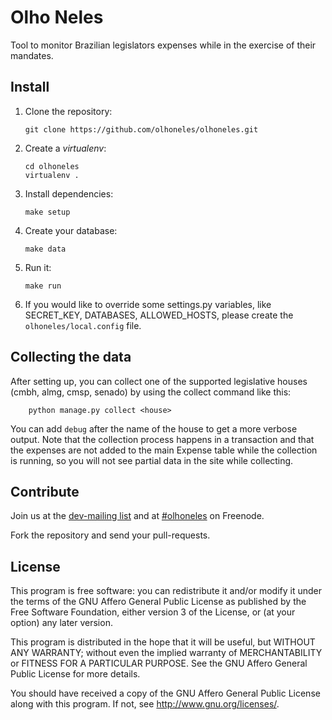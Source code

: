 # Olho Neles

Tool to monitor Brazilian legislators expenses while in the exercise of their mandates.


## Install

1.  Clone the repository:

        git clone https://github.com/olhoneles/olhoneles.git

1.  Create a *virtualenv*:

        cd olhoneles
        virtualenv .

1.  Install dependencies:

        make setup

1.  Create your database:

        make data

1.  Run it:

        make run

1.  If you would like to override some settings.py variables, like SECRET_KEY, DATABASES, ALLOWED_HOSTS, please create the `olhoneles/local.config` file.


## Collecting the data

After setting up, you can collect one of the supported legislative houses
(cmbh, almg, cmsp, senado) by using the collect command like this:

        python manage.py collect <house>

You can add `debug` after the name of the house to get a more verbose
output. Note that the collection process happens in a transaction and that
the expenses are not added to the main Expense table while the collection
is running, so you will not see partial data in the site while collecting.


## Contribute

Join us at the [dev-mailing list](http://listas.olhoneles.org/cgi-bin/mailman/listinfo/montanha-dev) and at
[#olhoneles](irc://irc.freenode.net:6667/olhoneles) on Freenode.

Fork the repository and send your pull-requests.


## License

This program is free software: you can redistribute it and/or modify
it under the terms of the GNU Affero General Public License as published by
the Free Software Foundation, either version 3 of the License, or
(at your option) any later version.

This program is distributed in the hope that it will be useful,
but WITHOUT ANY WARRANTY; without even the implied warranty of
MERCHANTABILITY or FITNESS FOR A PARTICULAR PURPOSE.  See the
GNU Affero General Public License for more details.

You should have received a copy of the GNU Affero General Public License
along with this program.  If not, see <http://www.gnu.org/licenses/>.
